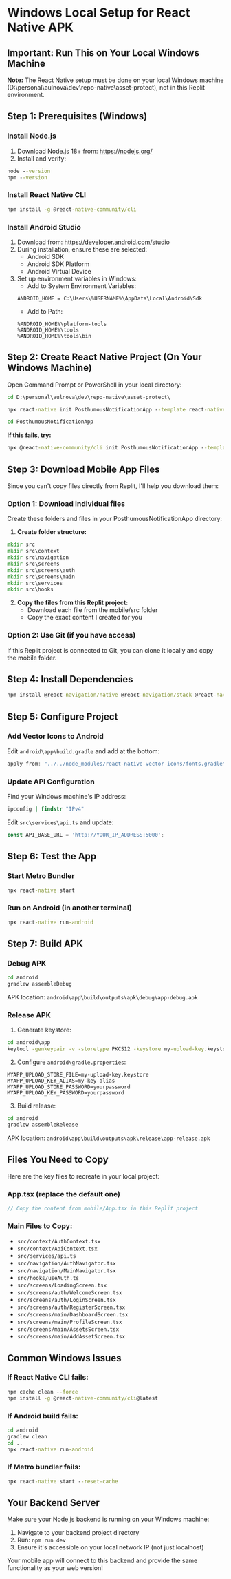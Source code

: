 # Windows Local Setup for React Native APK

## Important: Run This on Your Local Windows Machine

**Note:** The React Native setup must be done on your local Windows machine (D:\personal\aulnova\dev\repo-native\asset-protect\), not in this Replit environment.

## Step 1: Prerequisites (Windows)

### Install Node.js
1. Download Node.js 18+ from: https://nodejs.org/
2. Install and verify:
```cmd
node --version
npm --version
```

### Install React Native CLI
```cmd
npm install -g @react-native-community/cli
```

### Install Android Studio
1. Download from: https://developer.android.com/studio
2. During installation, ensure these are selected:
   - Android SDK
   - Android SDK Platform
   - Android Virtual Device
3. Set up environment variables in Windows:
   - Add to System Environment Variables:
   ```
   ANDROID_HOME = C:\Users\%USERNAME%\AppData\Local\Android\Sdk
   ```
   - Add to Path:
   ```
   %ANDROID_HOME%\platform-tools
   %ANDROID_HOME%\tools
   %ANDROID_HOME%\tools\bin
   ```

## Step 2: Create React Native Project (On Your Windows Machine)

Open Command Prompt or PowerShell in your local directory:

```cmd
cd D:\personal\aulnova\dev\repo-native\asset-protect\

npx react-native init PosthumousNotificationApp --template react-native-template-typescript

cd PosthumousNotificationApp
```

**If this fails, try:**
```cmd
npx @react-native-community/cli init PosthumousNotificationApp --template react-native-template-typescript
```

## Step 3: Download Mobile App Files

Since you can't copy files directly from Replit, I'll help you download them:

### Option 1: Download individual files
Create these folders and files in your PosthumousNotificationApp directory:

1. **Create folder structure:**
```cmd
mkdir src
mkdir src\context
mkdir src\navigation
mkdir src\screens
mkdir src\screens\auth
mkdir src\screens\main
mkdir src\services
mkdir src\hooks
```

2. **Copy the files from this Replit project:**
   - Download each file from the mobile/src folder
   - Copy the exact content I created for you

### Option 2: Use Git (if you have access)
If this Replit project is connected to Git, you can clone it locally and copy the mobile folder.

## Step 4: Install Dependencies

```cmd
npm install @react-navigation/native @react-navigation/stack @react-navigation/bottom-tabs react-native-screens react-native-safe-area-context react-native-gesture-handler react-native-reanimated @react-native-async-storage/async-storage react-native-vector-icons react-hook-form
```

## Step 5: Configure Project

### Add Vector Icons to Android
Edit `android\app\build.gradle` and add at the bottom:
```gradle
apply from: "../../node_modules/react-native-vector-icons/fonts.gradle"
```

### Update API Configuration
Find your Windows machine's IP address:
```cmd
ipconfig | findstr "IPv4"
```

Edit `src\services\api.ts` and update:
```typescript
const API_BASE_URL = 'http://YOUR_IP_ADDRESS:5000';
```

## Step 6: Test the App

### Start Metro Bundler
```cmd
npx react-native start
```

### Run on Android (in another terminal)
```cmd
npx react-native run-android
```

## Step 7: Build APK

### Debug APK
```cmd
cd android
gradlew assembleDebug
```
APK location: `android\app\build\outputs\apk\debug\app-debug.apk`

### Release APK
1. Generate keystore:
```cmd
cd android\app
keytool -genkeypair -v -storetype PKCS12 -keystore my-upload-key.keystore -alias my-key-alias -keyalg RSA -keysize 2048 -validity 10000
```

2. Configure `android\gradle.properties`:
```properties
MYAPP_UPLOAD_STORE_FILE=my-upload-key.keystore
MYAPP_UPLOAD_KEY_ALIAS=my-key-alias
MYAPP_UPLOAD_STORE_PASSWORD=yourpassword
MYAPP_UPLOAD_KEY_PASSWORD=yourpassword
```

3. Build release:
```cmd
cd android
gradlew assembleRelease
```
APK location: `android\app\build\outputs\apk\release\app-release.apk`

## Files You Need to Copy

Here are the key files to recreate in your local project:

### App.tsx (replace the default one)
```typescript
// Copy the content from mobile/App.tsx in this Replit project
```

### Main Files to Copy:
- `src/context/AuthContext.tsx`
- `src/context/ApiContext.tsx`
- `src/services/api.ts`
- `src/navigation/AuthNavigator.tsx`
- `src/navigation/MainNavigator.tsx`
- `src/hooks/useAuth.ts`
- `src/screens/LoadingScreen.tsx`
- `src/screens/auth/WelcomeScreen.tsx`
- `src/screens/auth/LoginScreen.tsx`
- `src/screens/auth/RegisterScreen.tsx`
- `src/screens/main/DashboardScreen.tsx`
- `src/screens/main/ProfileScreen.tsx`
- `src/screens/main/AssetsScreen.tsx`
- `src/screens/main/AddAssetScreen.tsx`

## Common Windows Issues

### If React Native CLI fails:
```cmd
npm cache clean --force
npm install -g @react-native-community/cli@latest
```

### If Android build fails:
```cmd
cd android
gradlew clean
cd ..
npx react-native run-android
```

### If Metro bundler fails:
```cmd
npx react-native start --reset-cache
```

## Your Backend Server

Make sure your Node.js backend is running on your Windows machine:
1. Navigate to your backend project directory
2. Run: `npm run dev`
3. Ensure it's accessible on your local network IP (not just localhost)

Your mobile app will connect to this backend and provide the same functionality as your web version!